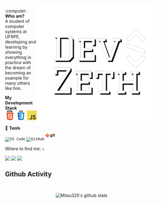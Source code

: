 <img src="https://github.com/zeth-I/zeth-I/blob/main/devzeth.png" min-width="400px" max-width="400px" width="400px" align="right" alt="DevZeth">

<p align="left"> 
  :computer: <strong> Who am? </strong><br>
A student of computer systems at UFRPE, developing and learning by showing everything in practice with the dream of becoming an example for many others like him.
</p>

<p align="left">
   <strong>My Development Stack</strong><br>
<code><img height="32" src="https://raw.githubusercontent.com/github/explore/80688e429a7d4ef2fca1e82350fe8e3517d3494d/topics/html/html.png" alt="HTML5"/></code>
<code><img height="32" src="https://raw.githubusercontent.com/github/explore/80688e429a7d4ef2fca1e82350fe8e3517d3494d/topics/css/css.png" alt="CSS"/></code>
<code><img height="32" src="https://raw.githubusercontent.com/github/explore/80688e429a7d4ef2fca1e82350fe8e3517d3494d/topics/javascript/javascript.png" alt="Javascript"/></code>

<p align="left">
  💼 <strong> Tools </strong><br>
<code><img height="32" src="https://iconscout.com/icon/visual-studio-code-1868941" alt="VS Code"/></code>
<code><img height="32" src="https://cdn3.iconfinder.com/data/icons/inficons/512/github.png" alt="GitHub"/></code>
<code><img height="32" src="https://raw.githubusercontent.com/github/explore/80688e429a7d4ef2fca1e82350fe8e3517d3494d/topics/git/git.png" alt="Git"/></code>
  
</p>

<p align="left">
  Where to find me: ⤵️
</p>

<p align="left">
  <a href="mailto:devezeth@outlook.com" alt="Outlook">
  <img src="https://img.shields.io/badge/Microsoft_Outlook-0078D4?style=for-the-badge&logo=microsoft-outlook&logoColor=white" /></a>

  <a href="https://www.linkedin.com/in/devjlcbraga/" alt="Linkedin">
  <img src="https://img.shields.io/badge/LinkedIn-0077B5?style=for-the-badge&logo=linkedin&logoColor=white" /></a>

  <a href="https://www.instagram.com/dev_zeth/" alt="Instagram">
  <img src="https://img.shields.io/badge/Instagram-E4405F?style=for-the-badge&logo=instagram&logoColor=white"/></a>
</p>  

## Github Activity

<br/>

<p align="center">
  <img src="https://github-readme-stats.vercel.app/api?username=zeth-I&show_icons=true&theme=dracula" alt="Mitsu325's github stats" />
</p>
